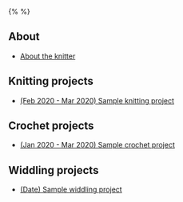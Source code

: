 {%  %}

## About

- [About the knitter](about/about.md)

## Knitting projects

- [(Feb 2020 - Mar 2020) Sample knitting project](knitting/sample.md)

## Crochet projects

- [(Jan 2020 - Mar 2020) Sample crochet project](chrochet/sample.md)

## Widdling projects

- [(Date) Sample widdling project](widdling/sample.md)
